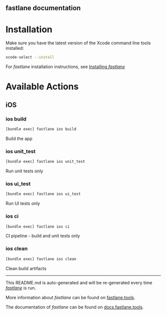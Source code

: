 fastlane documentation
----

# Installation

Make sure you have the latest version of the Xcode command line tools installed:

```sh
xcode-select --install
```

For _fastlane_ installation instructions, see [Installing _fastlane_](https://docs.fastlane.tools/#installing-fastlane)

# Available Actions

## iOS

### ios build

```sh
[bundle exec] fastlane ios build
```

Build the app

### ios unit_test

```sh
[bundle exec] fastlane ios unit_test
```

Run unit tests only

### ios ui_test

```sh
[bundle exec] fastlane ios ui_test
```

Run UI tests only

### ios ci

```sh
[bundle exec] fastlane ios ci
```

CI pipeline - build and unit tests only

### ios clean

```sh
[bundle exec] fastlane ios clean
```

Clean build artifacts

----

This README.md is auto-generated and will be re-generated every time [_fastlane_](https://fastlane.tools) is run.

More information about _fastlane_ can be found on [fastlane.tools](https://fastlane.tools).

The documentation of _fastlane_ can be found on [docs.fastlane.tools](https://docs.fastlane.tools).
